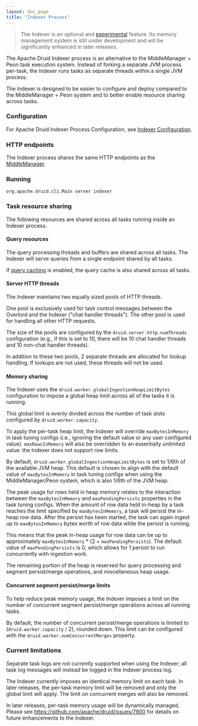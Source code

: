 ```yaml
---
layout: doc_page
title: "Indexer Process"
---
```


<!--
  ~ Licensed to the Apache Software Foundation (ASF) under one
  ~ or more contributor license agreements.  See the NOTICE file
  ~ distributed with this work for additional information
  ~ regarding copyright ownership.  The ASF licenses this file
  ~ to you under the Apache License, Version 2.0 (the
  ~ "License"); you may not use this file except in compliance
  ~ with the License.  You may obtain a copy of the License at
  ~
  ~   http://www.apache.org/licenses/LICENSE-2.0
  ~
  ~ Unless required by applicable law or agreed to in writing,
  ~ software distributed under the License is distributed on an
  ~ "AS IS" BASIS, WITHOUT WARRANTIES OR CONDITIONS OF ANY
  ~ KIND, either express or implied.  See the License for the
  ~ specific language governing permissions and limitations
  ~ under the License.
  -->

> The Indexer is an optional and [experimental](../development/experimental.md) feature.
> Its memory management system is still under development and will be significantly enhanced in later releases. 

The Apache Druid Indexer process is an alternative to the MiddleManager + Peon task execution system. Instead of forking a separate JVM process per-task, the Indexer runs tasks as separate threads within a single JVM process.

The Indexer is designed to be easier to configure and deploy compared to the MiddleManager + Peon system and to better enable resource sharing across tasks.

### Configuration

For Apache Druid Indexer Process Configuration, see [Indexer Configuration](../configuration/index.md#indexer).

### HTTP endpoints

The Indexer process shares the same HTTP endpoints as the [MiddleManager](../api-reference/api-reference.md#middlemanager).

### Running

```
org.apache.druid.cli.Main server indexer
```

### Task resource sharing

The following resources are shared across all tasks running inside an Indexer process.

#### Query resources

The query processing threads and buffers are shared across all tasks. The Indexer will serve queries from a single endpoint shared by all tasks.

If [query caching](../configuration/index.md#indexer-caching) is enabled, the query cache is also shared across all tasks.

#### Server HTTP threads

The Indexer maintains two equally sized pools of HTTP threads. 

One pool is exclusively used for task control messages between the Overlord and the Indexer ("chat handler threads"). The other pool is used for handling all other HTTP requests.

The size of the pools are configured by the `druid.server.http.numThreads` configuration (e.g., if this is set to 10, there will be 10 chat handler threads and 10 non-chat handler threads).

In addition to these two pools, 2 separate threads are allocated for lookup handling. If lookups are not used, these threads will not be used.

#### Memory sharing

The Indexer uses the `druid.worker.globalIngestionHeapLimitBytes` configuration to impose a global heap limit across all of the tasks it is running. 

This global limit is evenly divided across the number of task slots configured by `druid.worker.capacity`.

To apply the per-task heap limit, the Indexer will override `maxBytesInMemory` in task tuning configs (i.e., ignoring the default value or any user configured value). `maxRowsInMemory` will also be overridden to an essentially unlimited value: the Indexer does not support row limits.

By default, `druid.worker.globalIngestionHeapLimitBytes` is set to 1/6th of the available JVM heap. This default is chosen to align with the default value of `maxBytesInMemory` in task tuning configs when using the MiddleManager/Peon system, which is also 1/6th of the JVM heap.

The peak usage for rows held in heap memory relates to the interaction between the `maxBytesInMemory` and `maxPendingPersists` properties in the task tuning configs. When the amount of row data held in-heap by a task reaches the limit specified by `maxBytesInMemory`, a task will persist the in-heap row data. After the persist has been started, the task can again ingest up to `maxBytesInMemory` bytes worth of row data while the persist is running.

This means that the peak in-heap usage for row data can be up to approximately `maxBytesInMemory` * (2 + `maxPendingPersists`). The default value of `maxPendingPersists` is 0, which allows for 1 persist to run concurrently with ingestion work.

The remaining portion of the heap is reserved for query processing and segment persist/merge operations, and miscellaneous heap usage.

#### Concurrent segment persist/merge limits

To help reduce peak memory usage, the Indexer imposes a limit on the number of concurrent segment persist/merge operations across all running tasks.

By default, the number of concurrent persist/merge operations is limited to (`druid.worker.capacity` / 2), rounded down. This limit can be configured with the `druid.worker.numConcurrentMerges` property.

### Current limitations

Separate task logs are not currently supported when using the Indexer; all task log messages will instead be logged in the Indexer process log.

The Indexer currently imposes an identical memory limit on each task. In later releases, the per-task memory limit will be removed and only the global limit will apply. The limit on concurrent merges will also be removed.

In later releases, per-task memory usage will be dynamically managed. Please see https://github.com/apache/druid/issues/7900 for details on future enhancements to the Indexer.
